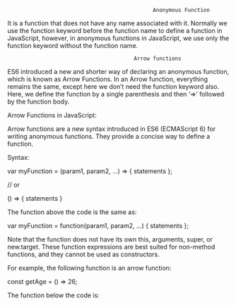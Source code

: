                                                  Anonymous Function

It is a function that does not have any name associated with it. Normally we use the function keyword before the function name to define a function in JavaScript, however, in anonymous functions in JavaScript, we use only the function keyword without the function name.

<script> 
	var greet = function () { 
		console.log("Welcome to GeeksforGeeks!"); 
	}; 
	
	greet(); 
</script>

                                            Arrow functions

ES6 introduced a new and shorter way of declaring an anonymous function, which is known as Arrow Functions. In an Arrow function, everything remains the same, except here we don’t need the function keyword also. Here, we define the function by a single parenthesis and then ‘=>’ followed by the function body.


Arrow Functions in JavaScript:

Arrow functions are a new syntax introduced in ES6 (ECMAScript 6) for writing anonymous functions. They provide a concise way to define a function.

Syntax:

var myFunction = (param1, param2, …) => {
   statements
};

// or

() => { statements }

The function above the code is the same as:

var myFunction = function(param1, param2, …) {
  statements
};

Note that the function does not have its own this, arguments, super, or new.target. These function expressions are best suited for non-method functions, and they cannot be used as constructors.

For example, the following function is an arrow function:

const getAge = () => 26;

The function below the code is:

